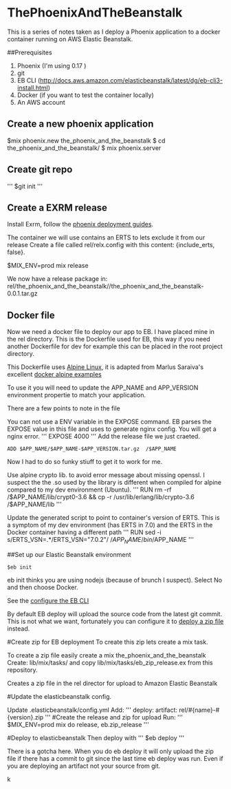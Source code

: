 # ThePhoenixAndTheBeanstalk

This is a series of  notes taken as I deploy a Phoenix application to a docker container running on AWS Elastic Beanstalk.


##Prerequisites
  1. Phoenix (I'm using 0.17 )
  2. git
  3. EB CLI (http://docs.aws.amazon.com/elasticbeanstalk/latest/dg/eb-cli3-install.html)
  4. Docker (if you  want to test the container locally)
  5. An  AWS  account

## Create a  new  phoenix application

$mix phoenix.new the_phoenix_and_the_beanstalk
$ cd  the_phoenix_and_the_beanstalk/
$ mix phoenix.server

## Create  git  repo

'''
$git  init
'''

## Create a  EXRM release

Install Exrm, follow the [phoenix  deployment guides](http://www.phoenixframework.org/docs/advanced-deployment).

The container  we will use contains an ERTS  to  lets  exclude  it from our release
Create a file called rel/relx.config with this content: {include_erts, false}.

$MIX_ENV=prod mix  release

We now have a release package in:
rel/the_phoenix_and_the_beanstalk//the_phoenix_and_the_beanstalk-0.0.1.tar.gz

## Docker file
Now we  need  a  docker  file  to  deploy  our  app  to  EB.  I have placed mine in the  rel directory. This is the  Dockerfile  used for  EB,  this  way if  you need  another Dockerfile for dev  for  example this can be placed  in the root project directory.

This Dockerfile uses [Alpine Linux](http://alpinelinux.org/),  it  is  adapted  from Marlus Saraiva's  excellent [docker alpine  examples](https://github.com/msaraiva/docker-alpine-examples/tree/master/hello_phoenix)

To  use it you  will  need  to update the  APP_NAME  and APP_VERSION environment propertie to  match  your application.

There are  a  few points  to  note  in the file

You can not use a ENV variable in  the EXPOSE command. EB parses the  EXPOSE  value  in this file and  uses  to generate  nginx config. You will get  a  nginx  error.
'''
EXPOSE 4000
'''
Add the release file  we just craeted.
```
ADD $APP_NAME/$APP_NAME-$APP_VERSION.tar.gz  /$APP_NAME
```

Now I  had  to  do  so  funky stiuff  to  get it to  work for  me.

Use alpine crypto lib. to avoid error message about  missing openssl. I  suspect the the .so  used  by  the library is different when compiled for alpine  compared  to my dev  environment  (Ubuntu).
'''
RUN rm -rf  /$APP_NAME/lib/crypt0-3.6  && cp  -r  /usr/lib/erlang/lib/crypto-3.6 /$APP_NAME/lib
'''

Update the  generated script  to point  to container's  version of  ERTS. This  is  a symptom  of my dev  environment  (has ERTS  in 7.0)  and  the ERTS in  the Docker  container  having a  different path
'''
RUN sed -i s/ERTS_VSN=.\*/ERTS_VSN=\"7.0.2\"/   /$APP_NAME/bin/$APP_NAME
'''

##Set up  our  Elastic Beanstalk environment

```
$eb init
```
eb init thinks you are using nodejs (because of brunch I suspect). Select No and then choose Docker.

See the [configure  the  EB CLI](http://docs.aws.amazon.com/elasticbeanstalk/latest/dg/eb-cli3-configuration.html)

By  default  EB  deploy will upload  the  source  code  from the latest  git  commit. This is not what we want,  fortunately  you can configure it  to  [deploy a  zip  file](http://docs.aws.amazon.com/elasticbeanstalk/latest/dg/eb-cli3-configuration.html#eb-cli3-artifact) instead.

#Create zip for EB  deployment
To create this  zip  lets  create  a  mix  task.

To create a  zip  file  easily create a  mix  the_phoenix_and_the_beanstalk
Create:  lib/mix/tasks/
and  copy lib/mix/tasks/eb_zip_release.ex from this  repository.

Creates  a  zip file  in  the  rel director for  upload to  Amazon Elastic Beanstalk

#Update the elasticbeanstalk config.

Update  .elasticbeanstalk/config.yml
  Add:
'''
deploy:
  artifact: rel/#{name}-#{version}.zip
'''
#Create  the release and  zip  for  upload
Run:
'''
$MIX_ENV=prod mix do  release, eb.zip_release
'''

#Deploy to  elasticbeanstalk
Then deploy with
'''
$eb  deploy
'''

There is a  gotcha here. When  you do eb deploy it will only  upload  the zip file if there  has a commit to git since the last time eb  deploy was run. Even if you  are deploying an  artifact not your source from  git.



k
